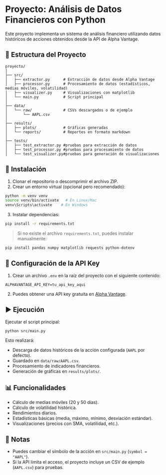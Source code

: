 # Proyecto: Análisis de Datos Financieros con Python

Este proyecto implementa un sistema de análisis financiero utilizando datos históricos de acciones obtenidos desde la API de Alpha Vantage.

## 📂 Estructura del Proyecto
```
proyecto/
│
├── src/
│   ├── extractor.py      # Extracción de datos desde Alpha Vantage
│   ├── processor.py      # Procesamiento de datos (estadísticos, medias móviles, volatilidad)
│   ├── visualizer.py     # Visualizaciones con matplotlib
│   └── main.py           # Script principal
│
├── data/
│   └── raw/              # CSVs descargados o de ejemplo
│       └── AAPL.csv
│
├── results/
│   ├── plots/            # Gráficas generadas
│   └── reports/          # Reportes en formato markdown
│
├── tests/
│   ├── test_extractor.py #pruebas para extracción de datos
│   ├── test_processor.py #pruebas para procesamiento de datos
│   └── test_visualizer.py#pruebas para generación de visualizaciones
```

## 🚀 Instalación

1. Clonar el repositorio o descomprimir el archivo ZIP.
2. Crear un entorno virtual (opcional pero recomendado):

```bash
python -m venv venv
source venv/bin/activate   # En Linux/Mac
venv\Scripts\activate    # En Windows
```

3. Instalar dependencias:

```bash
pip install -r requirements.txt
```

> Si no existe el archivo `requirements.txt`, puedes instalar manualmente:
```bash
pip install pandas numpy matplotlib requests python-dotenv
```

## 🔑 Configuración de la API Key

1. Crear un archivo `.env` en la raíz del proyecto con el siguiente contenido:
```
ALPHAVANTAGE_API_KEY=tu_api_key_aqui
```

2. Puedes obtener una API key gratuita en [Alpha Vantage](https://www.alphavantage.co/support/#api-key).

## ▶️ Ejecución

Ejecutar el script principal:

```bash
python src/main.py
```

Esto realizará:
- Descarga de datos históricos de la acción configurada (`AAPL` por defecto).
- Guardado en `data/raw/AAPL.csv`.
- Procesamiento de indicadores financieros.
- Generación de gráficas en `results/plots/`.

## 📊 Funcionalidades

- Cálculo de medias móviles (20 y 50 días).
- Cálculo de volatilidad histórica.
- Rendimientos diarios.
- Estadísticas básicas (media, máximo, mínimo, desviación estándar).
- Visualizaciones (precios con SMA, volatilidad, etc.).

## 📌 Notas

- Puedes cambiar el símbolo de la acción en `src/main.py` (`symbol = "AAPL"`).
- Si la API limita el acceso, el proyecto incluye un CSV de ejemplo (`AAPL.csv`) para pruebas.
